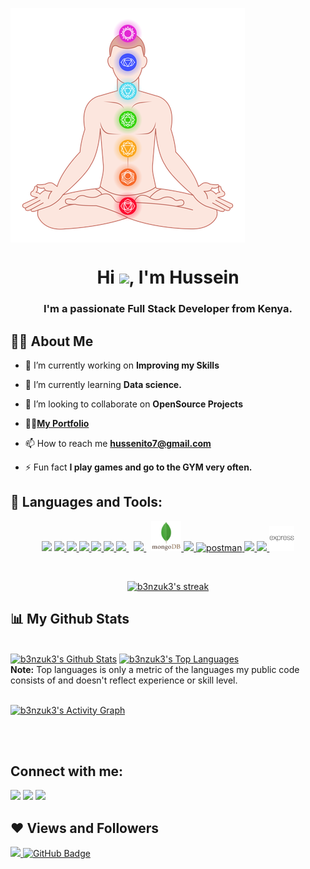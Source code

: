 <a href="#"><img align="center" width="" height="auto" src="image/chakra.png" height="175px"/></a>

<h1 align="center">Hi <img src="https://raw.githubusercontent.com/MartinHeinz/MartinHeinz/master/wave.gif" width="30px">, I'm Hussein</h1>
<h3 align="center">I'm a passionate Full Stack Developer from Kenya.</h3>

## 🙋‍♂️ About Me

-   🔭 I’m currently working on **Improving my Skills**

-   🌱 I’m currently learning **Data science.**

-   👯 I’m looking to collaborate on **OpenSource Projects**

-   👨‍💻**[My Portfolio]([https://drive.google.com/file/d/1FcV_iLTNZv9Cr29Lxzn0Tw8vWjGn3hYP/view?usp=drive_link])**

-   📫 How to reach me **hussenito7@gmail.com**

-   ⚡ Fun fact **I play games and go to the GYM very often.**

## 🚀 Languages and Tools:

<p align="center">
    <a href="https://angular.io/" target="_blank"> <img src="https://img.icons8.com/color/48/000000/angularjs.png"/></a>
    <a href="https://developer.mozilla.org/en-US/docs/Web/JavaScript" target="_blank"> <img src="https://img.icons8.com/color/48/000000/javascript.png"/> </a>
    <a href="https://www.w3.org/html/" target="_blank"> <img src="https://img.icons8.com/color/48/000000/html-5.png"/> </a>
    <a href="https://www.w3schools.com/css/" target="_blank"> <img src="https://img.icons8.com/color/48/000000/css3.png"/> </a>
    <a href="https://getbootstrap.com" target="_blank"> <img src="https://img.icons8.com/color/48/000000/bootstrap.png"/> </a>
    <a href="https://www.python.org" target="_blank"> <img src="https://img.icons8.com/color/48/000000/python.png"/> </a>
    <a style="padding-right:8px;" href="https://nodejs.org" target="_blank"> <img src="https://img.icons8.com/color/48/000000/nodejs.png"/> </a>
    <a style="padding-right:8px;" href="https://www.mysql.com/" target="_blank"> <img src="https://img.icons8.com/fluent/50/000000/mysql-logo.png"/> </a>
    <a href="https://www.mongodb.com/" target="_blank"> <img src="https://raw.githubusercontent.com/devicons/devicon/master/icons/mongodb/mongodb-original-wordmark.svg" alt="mongodb" width="48" height="48"/> </a>
    <a href="https://firebase.google.com/" target="_blank"> <img src="https://img.icons8.com/color/48/000000/firebase.png"/> </a>
    <a href="https://postman.com" target="_blank"> <img src="https://www.vectorlogo.zone/logos/getpostman/getpostman-icon.svg" alt="postman" width="45" height="45"/> </a>
    <a href="https://git-scm.com/" target="_blank"> <img src="https://img.icons8.com/color/48/000000/git.png"/> </a>
    <a href="https://redux.js.org" target="_blank"> <img src="https://img.icons8.com/color/48/000000/redux.png"/> </a>
    <a href="https://expressjs.com" target="_blank"> <img src="https://raw.githubusercontent.com/devicons/devicon/master/icons/express/express-original-wordmark.svg" alt="express" width="40" height="40"/> </a>
</p>

<!-- [![React Badge](https://img.shields.io/badge/-React-61DBFB?style=for-the-badge&labelColor=black&logo=react&logoColor=61DBFB)](#)  [![Javascript Badge](https://img.shields.io/badge/-Javascript-F0DB4F?style=for-the-badge&labelColor=black&logo=javascript&logoColor=F0DB4F)](#) [![Typescript Badge](https://img.shields.io/badge/-Typescript-007acc?style=for-the-badge&labelColor=black&logo=typescript&logoColor=007acc)](#) [![Nodejs Badge](https://img.shields.io/badge/-Nodejs-3C873A?style=for-the-badge&labelColor=black&logo=node.js&logoColor=3C873A)](#) [![GraphQL Badge](https://img.shields.io/badge/-GraphQl-e535ab?style=for-the-badge&labelColor=black&logo=node.js&logoColor=e535ab)](#) -->

<br/>

<p align="center">
    <a href="https://github.com/b3nzuk3/github-readme-streak-stats">
        <img title="🔥 Get streak stats for your profile at git.io/streak-stats" alt="b3nzuk3's streak" src="https://github-readme-streak-stats.herokuapp.com/?user=b3nzuk3&theme=black-ice&hide_border=true&stroke=0000&background=060A0CD0"/>
    </a>
</p>

## 📊 My Github Stats

  <br/>
    <a href="https://github.com/b3nzuk3/github-readme-stats"><img alt="b3nzuk3's Github Stats" src="https://github-readme-stats.vercel.app/api?username=b3nzuk3&show_icons=true&count_private=true&theme=react&hide_border=true&bg_color=0D1117" /></a>
  <a href="https://github.com/b3nzuk3/github-readme-stats"><img alt="b3nzuk3's Top Languages" src="https://github-readme-stats.vercel.app/api/top-langs/?username=b3nzuk3&langs_count=8&count_private=true&layout=compact&theme=react&hide_border=true&bg_color=0D1117" /></a>
  <br/>
  <b>Note:</b> Top languages is only a metric of the languages my public code consists of and doesn't reflect experience or skill level.

<br/>
<br/>

<a href="https://github.com/b3nzuk3/github-readme-activity-graph"><img alt="b3nzuk3's Activity Graph" src="https://activity-graph.herokuapp.com/graph?username=b3nzuk3&bg_color=0D1117&color=5BCDEC&line=5BCDEC&point=FFFFFF&hide_border=true" /></a>

<br/>
<br/>

## Connect with me:

<p align="left">

<a href = "https://www.linkedin.com/in/hussein-ahmed-049a16236/"><img src="https://img.icons8.com/fluent/48/000000/linkedin.png"/></a>
<a href = "https://twitter.com/HusseynAmour"><img src="https://img.icons8.com/fluent/48/000000/twitter.png"/></a>
<a href = "https://www.instagram.com/b3nzuk3/"><img src="https://img.icons8.com/fluent/48/000000/instagram-new.png"/></a>

</p>

## ❤ Views and Followers

<a href="https://github.com/Meghna-DAS/github-profile-views-counter">
    <img src="https://komarev.com/ghpvc/?username=b3nzuk3">
</a>
<a href="https://github.com/SubhamRaoniar28?tab=followers"><img src="https://img.shields.io/github/followers/b3nzuk3?label=Followers&style=social" alt="GitHub Badge"></a>
